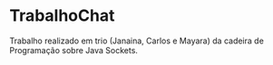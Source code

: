 # TrabalhoChat
Trabalho realizado em trio (Janaina, Carlos e Mayara) da cadeira de Programação sobre Java Sockets.
